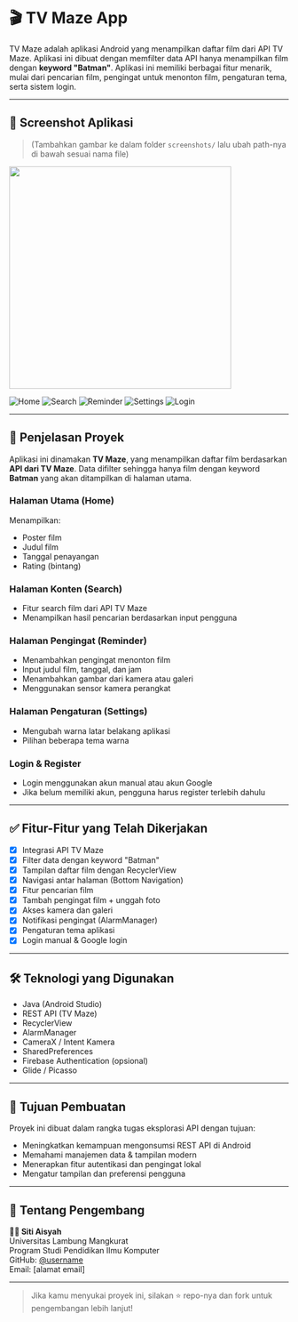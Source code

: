 # 🎬 TV Maze App

TV Maze adalah aplikasi Android yang menampilkan daftar film dari API TV Maze. Aplikasi ini dibuat dengan memfilter data API hanya menampilkan film dengan **keyword "Batman"**. Aplikasi ini memiliki berbagai fitur menarik, mulai dari pencarian film, pengingat untuk menonton film, pengaturan tema, serta sistem login.

---

## 📸 Screenshot Aplikasi

> (Tambahkan gambar ke dalam folder `screenshots/` lalu ubah path-nya di bawah sesuai nama file)
<img src="jpg" width="400"/>

![Home](home.jpg)
![Search](navykonten.jpg)
![Reminder](navypengingat.jpg)
![Settings](navysettings.jpg)
![Login](login.jpg)

---

## 🧾 Penjelasan Proyek

Aplikasi ini dinamakan **TV Maze**, yang menampilkan daftar film berdasarkan **API dari TV Maze**. Data difilter sehingga hanya film dengan keyword **Batman** yang akan ditampilkan di halaman utama.

### Halaman Utama (Home)
Menampilkan:
- Poster film
- Judul film
- Tanggal penayangan
- Rating (bintang)

### Halaman Konten (Search)
- Fitur search film dari API TV Maze
- Menampilkan hasil pencarian berdasarkan input pengguna

### Halaman Pengingat (Reminder)
- Menambahkan pengingat menonton film
- Input judul film, tanggal, dan jam
- Menambahkan gambar dari kamera atau galeri
- Menggunakan sensor kamera perangkat

### Halaman Pengaturan (Settings)
- Mengubah warna latar belakang aplikasi
- Pilihan beberapa tema warna

### Login & Register
- Login menggunakan akun manual atau akun Google
- Jika belum memiliki akun, pengguna harus register terlebih dahulu

---

## ✅ Fitur-Fitur yang Telah Dikerjakan

- [x] Integrasi API TV Maze
- [x] Filter data dengan keyword "Batman"
- [x] Tampilan daftar film dengan RecyclerView
- [x] Navigasi antar halaman (Bottom Navigation)
- [x] Fitur pencarian film
- [x] Tambah pengingat film + unggah foto
- [x] Akses kamera dan galeri
- [x] Notifikasi pengingat (AlarmManager)
- [x] Pengaturan tema aplikasi
- [x] Login manual & Google login

---

## 🛠️ Teknologi yang Digunakan

- Java (Android Studio)
- REST API (TV Maze)
- RecyclerView
- AlarmManager
- CameraX / Intent Kamera
- SharedPreferences
- Firebase Authentication (opsional)
- Glide / Picasso

---

## 🧠 Tujuan Pembuatan

Proyek ini dibuat dalam rangka tugas eksplorasi API dengan tujuan:
- Meningkatkan kemampuan mengonsumsi REST API di Android
- Memahami manajemen data & tampilan modern
- Menerapkan fitur autentikasi dan pengingat lokal
- Mengatur tampilan dan preferensi pengguna

---

## 🙋 Tentang Pengembang

**👩‍💻 Siti Aisyah**  
Universitas Lambung Mangkurat  
Program Studi Pendidikan Ilmu Komputer  
GitHub: [@username](https://github.com/username)  
Email: [alamat email]

---

> Jika kamu menyukai proyek ini, silakan ⭐ repo-nya dan fork untuk pengembangan lebih lanjut!
